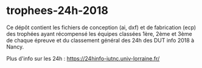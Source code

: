 # trophees-24h-2018

Ce dépôt contient les fichiers de conception (ai, dxf) et de fabrication (ecp) des trophées ayant récompensé
les équipes classées 1ère, 2ème et 3ème de chaque épreuve et du classement général des 24h des DUT info 2018 à Nancy.

Plus d'info sur les 24h : https://24hinfo-iutnc.univ-lorraine.fr/
